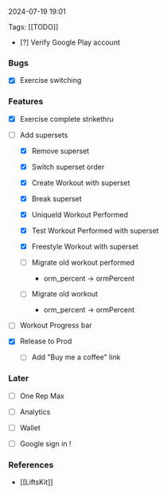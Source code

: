 
2024-07-19 19:01

Tags: [[TODO]]

- [?] Verify Google Play account

### Bugs
- [x] Exercise switching

### Features
- [x] Exercise complete strikethru

- [ ] Add supersets
    - [x] Remove superset
    - [x] Switch superset order
    - [x] Create Workout with superset
    - [x] Break superset
    - [x] UniqueId Workout Performed
    - [x] Test Workout Performed with superset
    - [x] Freestyle Workout with superset

    - [ ] Migrate old workout performed
        - orm_percent -> ormPercent
    - [ ] Migrate old workout
        - orm_percent -> ormPercent

- [ ] Workout Progress bar

- [x] Release to Prod
    - [ ] Add "Buy me a coffee" link

### Later
- [ ] One Rep Max
- [ ] Analytics
- [ ] Wallet 
- [ ] Google sign in !


### References
- [[LiftsKit]]
